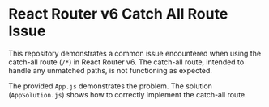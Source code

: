 # React Router v6 Catch All Route Issue

This repository demonstrates a common issue encountered when using the catch-all route (`/*`) in React Router v6.  The catch-all route, intended to handle any unmatched paths, is not functioning as expected.

The provided `App.js` demonstrates the problem. The solution (`AppSolution.js`) shows how to correctly implement the catch-all route.